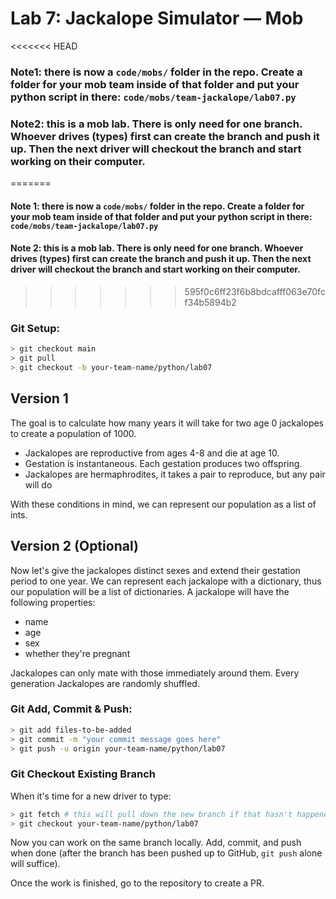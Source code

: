 

# Lab 7:  Jackalope Simulator –– Mob

<<<<<<< HEAD
### Note1: there is now a `code/mobs/` folder in the repo.  Create a folder for your mob team inside of that folder and put your python script in there: `code/mobs/team-jackalope/lab07.py`

### Note2: this is a mob lab.  There is only need for one branch.  Whoever drives (types) first can create the branch and push it up.  Then the next driver will checkout the branch and start working on their computer.
=======
#### Note 1: there is now a `code/mobs/` folder in the repo.  Create a folder for your mob team inside of that folder and put your python script in there: `code/mobs/team-jackalope/lab07.py`

#### Note 2: this is a mob lab.  There is only need for one branch.  Whoever drives (types) first can create the branch and push it up.  Then the next driver will checkout the branch and start working on their computer.
>>>>>>> 595f0c6ff23f6b8bdcafff063e70fcf34b5894b2

### Git Setup:
```sh
> git checkout main
> git pull
> git checkout -b your-team-name/python/lab07
```

## Version 1

The goal is to calculate how many years it will take for two age 0 jackalopes to create a population of 1000.

- Jackalopes are reproductive from ages 4-8 and die at age 10.
- Gestation is instantaneous. Each gestation produces two offspring.
- Jackalopes are hermaphrodites, it takes a pair to reproduce, but any pair will do

With these conditions in mind, we can represent our population as a list of ints.

## Version 2 (Optional)

Now let's give the jackalopes distinct sexes and extend their gestation period to one year. We can represent each jackalope with a dictionary, thus our population will be a list of dictionaries. A jackalope will have the following properties:

- name
- age
- sex
- whether they're pregnant

Jackalopes can only mate with those immediately around them. Every generation Jackalopes are randomly shuffled.

### Git Add, Commit & Push:
```sh
> git add files-to-be-added
> git commit -m "your commit message goes here"
> git push -u origin your-team-name/python/lab07
```

### Git Checkout Existing Branch
When it's time for a new driver to type:
```sh
> git fetch # this will pull down the new branch if that hasn't happened yet
> git checkout your-team-name/python/lab07
```
Now you can work on the same branch locally.  Add, commit, and push when done (after the branch has been pushed up to GitHub, `git push` alone will suffice).

Once the work is finished, go to the repository to create a PR.
